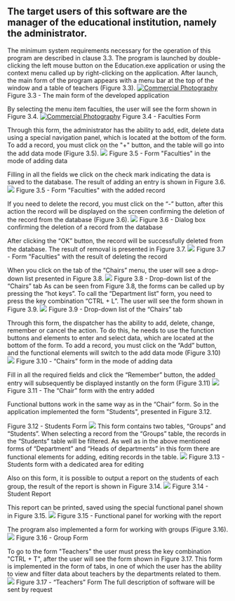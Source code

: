## The target users of this software are the manager of the educational institution, namely the administrator.
The minimum system requirements necessary for the operation of this program are described in clause 3.3.
 The program is launched by double-clicking the left mouse button on the Education.exe application or using the context menu called up by right-clicking on the application. After launch, the main form of the program appears with a menu bar at the top of the window and a table of teachers (Figure 3.3).
<a href="http://www.freeimagehosting.net/commercial-photography/"><img src="https://i.imgur.com/mBoVJFl.png" alt="Commercial Photography"></a>
 Figure 3.3 - The main form of the developed application

By selecting the menu item faculties, the user will see the form shown in Figure 3.4.
<a href="http://www.freeimagehosting.net/commercial-photography/"><img src="https://i.imgur.com/1dpHYjU.png" alt="Commercial Photography"></a>
 Figure 3.4 - Faculties Form

Through this form, the administrator has the ability to add, edit, delete data using a special navigation panel, which is located at the bottom of the form. To add a record, you must click on the "+" button, and the table will go into the add data mode (Figure 3.5).
<a target="_blank" href="https://imageshack.com/i/pl9E8eUep"><img src="https://imagizer.imageshack.com/v2/xq90/921/9E8eUe.png" border="0"></a>
Figure 3.5 - Form "Faculties" in the mode of adding data

Filling in all the fields we click on the check mark indicating the data is saved to the database. The result of adding an entry is shown in Figure 3.6.
<a target="_blank" href="https://imageshack.com/i/pmzCwtx5p"><img src="https://imagizer.imageshack.com/v2/xq90/922/zCwtx5.png" border="0"></a>
Figure 3.5 - Form "Faculties" with the added record

If you need to delete the record, you must click on the “-” button, after this action the record will be displayed on the screen confirming the deletion of the record from the database (Figure 3.6).
<a target="_blank" href="https://imageshack.com/i/pocMBDaop"><img src="https://imagizer.imageshack.com/v2/xq90/924/cMBDao.png" border="0"></a>
Figure 3.6 - Dialog box confirming the deletion of a record from the database

After clicking the “OK” button, the record will be successfully deleted from the database. The result of removal is presented in Figure 3.7.
<a target="_blank" href="https://imageshack.com/i/poJv16zup"><img src="https://imagizer.imageshack.com/v2/xq90/924/Jv16zu.png" border="0"></a>
Figure 3.7 - Form "Faculties" with the result of deleting the record

When you click on the tab of the “Chairs” menu, the user will see a drop-down list presented in Figure 3.8.
<a target="_blank" href="https://imageshack.com/i/plZVr2DWp"><img src="https://imagizer.imageshack.com/v2/xq90/921/ZVr2DW.png" border="0"></a>
Figure 3.8 - Drop-down list of the “Chairs” tab
As can be seen from Figure 3.8, the forms can be called up by pressing the “hot keys”. To call the “Department list” form, you need to press the key combination “CTRL + L”. The user will see the form shown in Figure 3.9.
<a target="_blank" href="https://imageshack.com/i/pm9IcGUCp"><img src="https://imagizer.imageshack.com/v2/xq90/922/9IcGUC.png" border="0"></a>
Figure 3.9 - Drop-down list of the “Chairs” tab

Through this form, the dispatcher has the ability to add, delete, change, remember or cancel the action. To do this, he needs to use the function buttons and elements to enter and select data, which are located at the bottom of the form. To add a record, you must click on the “Add” button, and the functional elements will switch to the add data mode (Figure 3.10)
<a target="_blank" href="https://imageshack.com/i/plIn3x6Bp"><img src="https://imagizer.imageshack.com/v2/xq90/921/In3x6B.png" border="0"></a>
Figure 3.10 - “Chairs” form in the mode of adding data

Fill in all the required fields and click the “Remember” button, the added entry will subsequently be displayed instantly on the form (Figure 3.11)
<a target="_blank" href="https://imageshack.com/i/pocYjIwxp"><img src="https://imagizer.imageshack.com/v2/xq90/924/cYjIwx.png" border="0"></a>
Figure 3.11 - The “Chair” form with the entry added

Functional buttons work in the same way as in the “Chair” form. So in the application implemented the form "Students", presented in Figure 3.12.

Figure 3.12 - Students Form
<a target="_blank" href="https://imageshack.com/i/poOtUOIUp"><img src="https://imagizer.imageshack.com/v2/xq90/924/OtUOIU.png" border="0"></a>
This form contains two tables, “Groups” and “Students”. When selecting a record from the “Groups” table, the records in the “Students” table will be filtered. As well as in the above mentioned forms of “Department” and “Heads of departments” in this form there are functional elements for adding, editing records in the table.
<a target="_blank" href="https://imageshack.com/i/pnQRzYsHp"><img src="https://imagizer.imageshack.com/v2/xq90/923/QRzYsH.png" border="0"></a>
Figure 3.13 - Students form with a dedicated area for editing

Also on this form, it is possible to output a report on the students of each group, the result of the report is shown in Figure 3.14.
<a target="_blank" href="https://imageshack.com/i/pnJldzKWp"><img src="https://imagizer.imageshack.com/v2/xq90/923/JldzKW.png" border="0"></a>
Figure 3.14 - Student Report

This report can be printed, saved using the special functional panel shown in Figure 3.15.
<a target="_blank" href="https://imageshack.com/i/poUKHy5vp"><img src="https://imagizer.imageshack.com/v2/xq90/924/UKHy5v.png" border="0"></a>
Figure 3.15 - Functional panel for working with the report

The program also implemented a form for working with groups (Figure 3.16).
<a target="_blank" href="https://imageshack.com/i/poGadwcqp"><img src="https://imagizer.imageshack.com/v2/xq90/924/Gadwcq.png" border="0"></a>
Figure 3.16 - Group Form

To go to the form "Teachers" the user must press the key combination "CTRL + T", after the user will see the form shown in Figure 3.17. This form is implemented in the form of tabs, in one of which the user has the ability to view and filter data about teachers by the departments related to them.
<a target="_blank" href="https://imageshack.com/i/porJmLE8p"><img src="https://imagizer.imageshack.com/v2/xq90/924/rJmLE8.png" border="0"></a>
Figure 3.17 - “Teachers” Form
The full description of software will be sent by request
